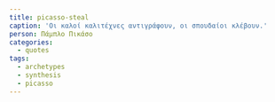 ```yaml
---
title: picasso-steal
caption: 'Οι καλοί καλιτέχνες αντιγράφουν, οι σπουδαίοι κλέβουν.'
person: Πάμπλο Πικάσο
categories:
  - quotes
tags:
  - archetypes
  - synthesis
  - picasso
---
```

